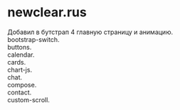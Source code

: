  # newclear.rus

Добавил в бутстрап 4 главную страницу и анимацию.<br>
bootstrap-switch.<br>
buttons.<br>
calendar.<br>
cards.<br>
chart-js.<br>
chat.<br>
compose.<br>
contact.<br>
custom-scroll.<br>
